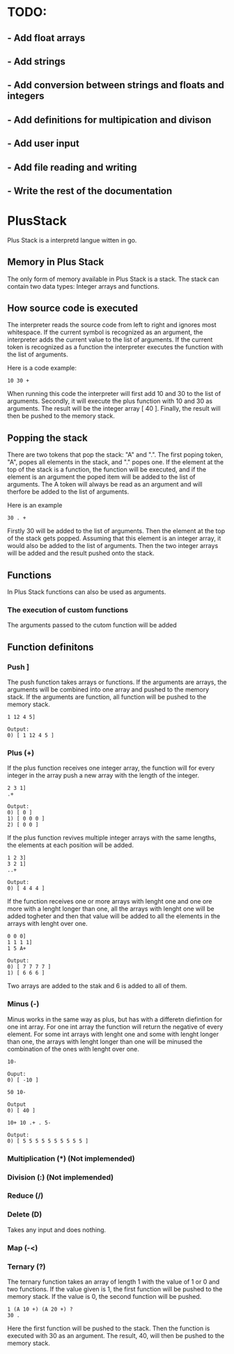 # TODO:
## - Add float arrays
## - Add strings
## - Add conversion between strings and floats and integers
## - Add definitions for multipication and divison
## - Add user input
## - Add file reading and writing
## - Write the rest of the documentation

# PlusStack
Plus Stack is a interpretd langue witten in go.

## Memory in Plus Stack
The only form of memory available in Plus Stack is a stack. The stack can contain two data types: Integer arrays and functions.

## How source code is executed
The interpreter reads the source code from left to right and ignores most whitespace. If the current symbol is recognized as an argument, the interpreter adds the current value to the list of arguments. If the current token is recognized as a function the interpreter executes the function with the list of arguments.

Here is a code example:
```
10 30 +
```
When running this code the interpreter will first add 10 and 30 to the list of arguments. Secondly, it will execute the plus function with 10 and 30 as arguments. The result will be the integer array [ 40 ]. Finally, the result will then be pushed to the memory stack.

## Popping the stack
There are two tokens that pop the stack: "A" and ".". The first poping token, "A", popes all elements in the stack, and "." popes one. If the element at the top of the stack is a function, the function will be executed, and if the element is an argument the poped item will be added to the list of arguments. The A token will always be read as an argument and will therfore be added to the list of arguments.

Here is an example 
```
30 . +
```
Firstly 30 will be added to the list of arguments. Then the element at the top of the stack gets popped. Assuming that this element is an integer array, it would also be added to the list of arguments. Then the two integer arrays will be added and the result pushed onto the stack.

## Functions
In Plus Stack functions can also be used as arguments.

### The execution of custom functions
The arguments passed to the cutom function will be added

## Function definitons
### Push ]
The push function takes arrays or functions. If the arguments are arrays, the arguments will be combined into one array and pushed to the memory stack. If the arguments are function, all function will be pushed to the memory stack.

```
1 12 4 5]

Output:
0) [ 1 12 4 5 ]
```

### Plus (+)
If the plus function receives one integer array, the function will for every integer in the array push a new array with the length of the integer. 
```
2 3 1]
.+

Output:
0) [ 0 ]
1) [ 0 0 0 ]
2) [ 0 0 ]
```

If the plus function revives multiple integer arrays with the same lengths, the elements at each position will be added.
```
1 2 3]
3 2 1]
..+

Output:
0) [ 4 4 4 ]
```

If the function receives one or more arrays with lenght one and one ore more with a lenght longer than one, all the arrays with lenght one will be added togheter and then that value will be added to all the elements in the arrays with lenght over one.

```
0 0 0]
1 1 1 1]
1 5 A+

Output:
0) [ 7 7 7 7 ] 
1) [ 6 6 6 ]
```
Two arrays are added to the stak and 6 is added to all of them.

### Minus (-)
Minus works in the same way as plus, but has with a differetn diefintion for one int array. For one int array the function will return the negative of every element. For some int arrays with lenght one and some with lenght longer than one, the arrays with lenght longer than one will be minused the combination of the ones with lenght over one.

```
10-

Ouput:
0) [ -10 ]
```

```
50 10-

Output
0) [ 40 ]
```

```
10+ 10 .+ . 5-

Output:
0) [ 5 5 5 5 5 5 5 5 5 5 ]
```

### Multiplication (*) (Not implemended)
### Division (:) (Not implemended)

### Reduce (/)

### Delete (D)
Takes any input and does nothing.

### Map (-<)



### Ternary (?)
The ternary function takes an array of length 1 with the value of 1 or 0 and two functions. If the value given is 1, the first function will be pushed to the memory stack. If the value is 0, the second function will be pushed.

```
1 (A 10 +) (A 20 +) ?
30 .
```
Here the first function will be pushed to the stack. Then the function is executed with 30 as an argument. The result, 40, will then be pushed to the memory stack.
